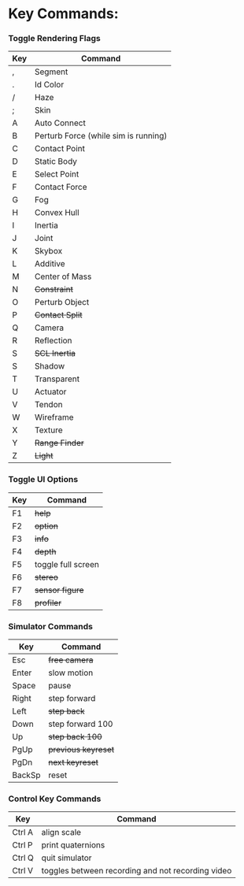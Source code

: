 # Key Commands:
### Toggle Rendering Flags
| Key | Command |
| --- | ------- |
, | Segment
. | Id Color
/ | Haze
; | Skin
A | Auto Connect
B | Perturb Force (while sim is running)
C | Contact Point
D | Static Body
E | Select Point
F | Contact Force
G | Fog
H | Convex Hull
I | Inertia
J | Joint
K | Skybox
L | Additive
M | Center of Mass
N | ~~Constraint~~
O | Perturb Object
P | ~~Contact Split~~
Q | Camera
R | Reflection
S | ~~SCL Inertia~~
S | Shadow
T | Transparent
U | Actuator
V | Tendon
W | Wireframe
X | Texture
Y | ~~Range Finder~~
Z | ~~Light~~

### Toggle UI Options
| Key | Command |
| --- | ------- |
F1 | ~~help~~
F2 | ~~option~~
F3 | ~~info~~
F4 | ~~depth~~
F5 | toggle full screen
F6 | ~~stereo~~
F7 | ~~sensor figure~~
F8 | ~~profiler~~

### Simulator Commands
| Key  | Command |
| ---- | ------- |
Esc    | ~~free camera~~
Enter  | slow motion
Space  | pause
Right  | step forward
Left   | ~~step back~~
Down   | step forward 100
Up     | ~~step back 100~~
PgUp   | ~~previous keyreset~~
PgDn   | ~~next keyreset~~
BackSp | reset

### Control Key Commands
| Key  | Command |
| ---- | ------- |
Ctrl A | align scale
Ctrl P | print quaternions
Ctrl Q | quit simulator
Ctrl V | toggles between recording and not recording video
